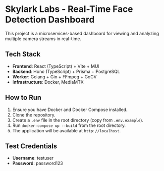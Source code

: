 # Skylark Labs - Real-Time Face Detection Dashboard

This project is a microservices-based dashboard for viewing and analyzing multiple camera streams in real-time. 

## Tech Stack
- **Frontend**: React (TypeScript) + Vite + MUI 
- **Backend**: Hono (TypeScript) + Prisma + PostgreSQL 
- **Worker**: Golang + Gin + FFmpeg + GoCV 
- **Infrastructure**: Docker, MediaMTX

## How to Run
1. Ensure you have Docker and Docker Compose installed.
2. Clone the repository.
3. Create a `.env` file in the root directory (copy from `.env.example`).
4. Run `docker-compose up --build` from the root directory.
5. The application will be available at `http://localhost`.

## Test Credentials
- **Username**: testuser
- **Password**: password123
